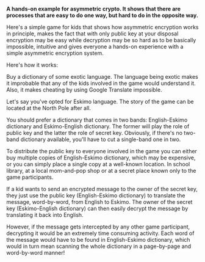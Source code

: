 **A hands-on example for asymmetric crypto. It shows that there are processes that are easy to do one way, but hard to do in the opposite way.**

Here's a simple game for kids that shows how asymmetric encryption works in principle, makes the fact that with only public key at your disposal encryption may be easy while decryption may be so hard as to be basically impossible, intuitive and gives everyone a hands-on experience with a simple asymmetric encryption system.

Here's how it works:

Buy a dictionary of some exotic language. The language being exotic makes it improbable that any of the kids involved in the game would understand it. Also, it makes cheating by using Google Translate impossible.

Let's say you've opted for Eskimo language. The story of the game can be located at the North Pole after all.

You should prefer a dictionary that comes in two bands: English-Eskimo dictionary and Eskimo-English dictionary. The former will play the role of public key and the latter the role of secret key. Obviously, if there's no two-band dictionary available, you'll have to cut a single-band one in two.

To distribute the public key to everyone involved in the game you can either buy multiple copies of English-Eskimo dictionary, which may be expensive, or you can simply place a single copy at a well-known location. In school library, at a local mom-and-pop shop or at a secret place known only to the game participants.

If a kid wants to send an encrypted message to the owner of the secret key, they just use the public key (English-Eskimo dictionary) to translate the message, word-by-word, from English to Eskimo. The owner of the secret key (Eskimo-English dictionary) can then easily decrypt the message by translating it back into English.

However, if the message gets intercepted by any other game participant, decrypting it would be an extremely time consuming activity. Each word of the message would have to be found in English-Eskimo dictionary, which would in turn mean scanning the whole dictionary in a page-by-page and word-by-word manner!


